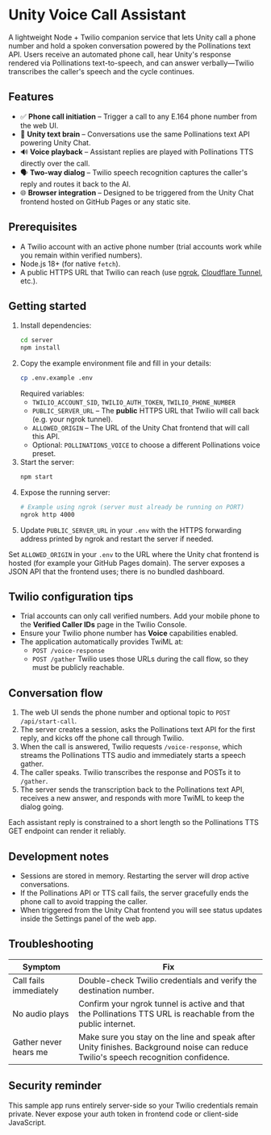 # Unity Voice Call Assistant

A lightweight Node + Twilio companion service that lets Unity call a phone number and hold a spoken conversation powered by the Pollinations text API. Users receive an automated phone call, hear Unity's response rendered via Pollinations text-to-speech, and can answer verbally—Twilio transcribes the caller's speech and the cycle continues.

## Features

- ✅ **Phone call initiation** – Trigger a call to any E.164 phone number from the web UI.
- 🧠 **Unity text brain** – Conversations use the same Pollinations text API powering Unity Chat.
- 🔊 **Voice playback** – Assistant replies are played with Pollinations TTS directly over the call.
- 🗣️ **Two-way dialog** – Twilio speech recognition captures the caller's reply and routes it back to the AI.
- 🌐 **Browser integration** – Designed to be triggered from the Unity Chat frontend hosted on GitHub Pages or any static site.

## Prerequisites

- A Twilio account with an active phone number (trial accounts work while you remain within verified numbers).
- Node.js 18+ (for native `fetch`).
- A public HTTPS URL that Twilio can reach (use [ngrok](https://ngrok.com/), [Cloudflare Tunnel](https://developers.cloudflare.com/cloudflare-one/connections/connect-apps/), etc.).

## Getting started

1. Install dependencies:
   ```bash
   cd server
   npm install
   ```
2. Copy the example environment file and fill in your details:
   ```bash
   cp .env.example .env
   ```
   Required variables:
   - `TWILIO_ACCOUNT_SID`, `TWILIO_AUTH_TOKEN`, `TWILIO_PHONE_NUMBER`
   - `PUBLIC_SERVER_URL` – The **public** HTTPS URL that Twilio will call back (e.g. your ngrok tunnel).
   - `ALLOWED_ORIGIN` – The URL of the Unity Chat frontend that will call this API.
   - Optional: `POLLINATIONS_VOICE` to choose a different Pollinations voice preset.
3. Start the server:
   ```bash
   npm start
   ```
4. Expose the running server:
   ```bash
   # Example using ngrok (server must already be running on PORT)
   ngrok http 4000
   ```
5. Update `PUBLIC_SERVER_URL` in your `.env` with the HTTPS forwarding address printed by ngrok and restart the server if needed.

Set `ALLOWED_ORIGIN` in your `.env` to the URL where the Unity chat frontend is hosted (for example your GitHub Pages domain). The server exposes a JSON API that the frontend uses; there is no bundled dashboard.

## Twilio configuration tips

- Trial accounts can only call verified numbers. Add your mobile phone to the **Verified Caller IDs** page in the Twilio Console.
- Ensure your Twilio phone number has **Voice** capabilities enabled.
- The application automatically provides TwiML at:
  - `POST /voice-response`
  - `POST /gather`
  Twilio uses those URLs during the call flow, so they must be publicly reachable.

## Conversation flow

1. The web UI sends the phone number and optional topic to `POST /api/start-call`.
2. The server creates a session, asks the Pollinations text API for the first reply, and kicks off the phone call through Twilio.
3. When the call is answered, Twilio requests `/voice-response`, which streams the Pollinations TTS audio and immediately starts a speech gather.
4. The caller speaks. Twilio transcribes the response and POSTs it to `/gather`.
5. The server sends the transcription back to the Pollinations text API, receives a new answer, and responds with more TwiML to keep the dialog going.

Each assistant reply is constrained to a short length so the Pollinations TTS GET endpoint can render it reliably.

## Development notes

- Sessions are stored in memory. Restarting the server will drop active conversations.
- If the Pollinations API or TTS call fails, the server gracefully ends the phone call to avoid trapping the caller.
- When triggered from the Unity Chat frontend you will see status updates inside the Settings panel of the web app.

## Troubleshooting

| Symptom | Fix |
| --- | --- |
| Call fails immediately | Double-check Twilio credentials and verify the destination number. |
| No audio plays | Confirm your ngrok tunnel is active and that the Pollinations TTS URL is reachable from the public internet. |
| Gather never hears me | Make sure you stay on the line and speak after Unity finishes. Background noise can reduce Twilio's speech recognition confidence. |

## Security reminder

This sample app runs entirely server-side so your Twilio credentials remain private. Never expose your auth token in frontend code or client-side JavaScript.
